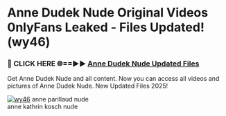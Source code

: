 # Anne Dudek Nude Original Videos 0nlyFans Leaked - Files Updated! (wy46)

<h3>🔴 CLICK HERE 🌐==►► <a href="https://tinyurl.com/52m3yx9h" rel="nofollow">Anne Dudek Nude Updated Files</a></h3>

Get Anne Dudek Nude and all content. Now you can access all videos and pictures of Anne Dudek Nude. New Updated Files 2025!

[![wy46](https://i.imgur.com/TnHtlc8.gif)](https://tinyurl.com/52m3yx9h)
anne parillaud nude<br>
anne kathrin kosch nude